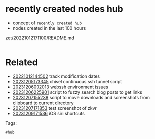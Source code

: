 # recently created nodes hub

- concept of `recently created hub`
- nodes created in the last 100 hours

zet/20221012171100/README.md

```
```

# Related

- [20221012144502](/zet/20221012144502/README.md) track modification dates
- [20231205173345](/zet/20231205173345/README.md) chisel continuous ssh tunnel script
- [20231206002013](/zet/20231206002013/README.md) webssh environment issues
- [20231206225901](/zet/20231206225901/README.md) script to fuzzy search blog posts to get links
- [20231207155238](/zet/20231207155238/README.md) script to move downloads and screenshots from clipboard to current directory
- [20231207171853](/zet/20231207171853/README.md) test screenshot of zkvr
- [20231209171536](/zet/20231209171536/README.md) iOS siri shortcuts

Tags:

    #hub
